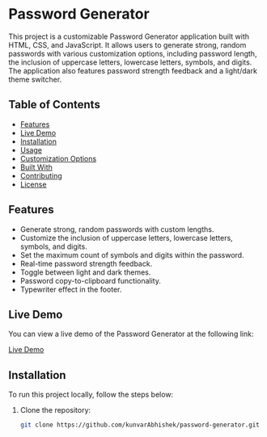 # Password Generator

This project is a customizable Password Generator application built with HTML, CSS, and JavaScript. It allows users to generate strong, random passwords with various customization options, including password length, the inclusion of uppercase letters, lowercase letters, symbols, and digits. The application also features password strength feedback and a light/dark theme switcher.

## Table of Contents

- [Features](#features)
- [Live Demo](#live-demo)
- [Installation](#installation)
- [Usage](#usage)
- [Customization Options](#customization-options)
- [Built With](#built-with)
- [Contributing](#contributing)
- [License](#license)

## Features

- Generate strong, random passwords with custom lengths.
- Customize the inclusion of uppercase letters, lowercase letters, symbols, and digits.
- Set the maximum count of symbols and digits within the password.
- Real-time password strength feedback.
- Toggle between light and dark themes.
- Password copy-to-clipboard functionality.
- Typewriter effect in the footer.

## Live Demo

You can view a live demo of the Password Generator at the following link:

[Live Demo](https://abhishek-password-generator.netlify.app/)

## Installation

To run this project locally, follow the steps below:

1. Clone the repository:
   ```bash
   git clone https://github.com/kunvarAbhishek/password-generator.git

